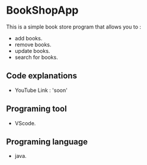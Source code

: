 
# BookShopApp 
This is a simple book store program that allows you to : 

- add books.
- remove books.
-  update books.
- search for books.

## Code explanations
- YouTube Link : 'soon'

## Programing tool
- VScode.

## Programing language
- java.

